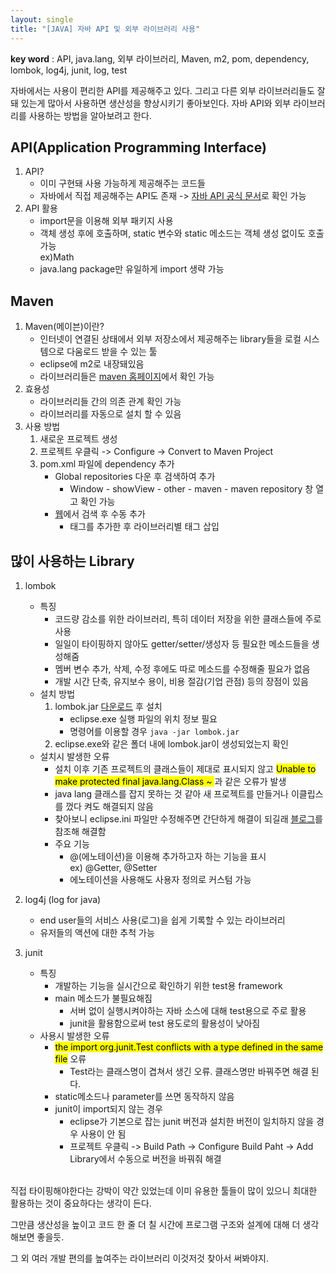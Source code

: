 ```yaml
---
layout: single
title: "[JAVA] 자바 API 및 외부 라이브러리 사용"
---
```


**key word** : API, java.lang, 외부 라이브러리, Maven, m2, pom, dependency, lombok, log4j, junit, log, test

자바에서는 사용이 편리한 API를 제공해주고 있다. 그리고 다른 외부 라이브러리들도 잘 돼 있는게 많아서 사용하면 생산성을 향상시키기 좋아보인다. 자바 API와 외부 라이브러리를 사용하는 방법을 알아보려고 한다.

## API(Application Programming Interface)

1. API?
   - 이미 구현돼 사용 가능하게 제공해주는 코드들
   - 자바에서 직접 제공해주는 API도 존재 -> [자바 API 공식 문서](https://docs.oracle.com/javase/8/docs/api/)로 확인 가능
2. API 활용
   - import문을 이용해 외부 패키지 사용
   - 객체 생성 후에 호출하며, static 변수와 static 메소드는 객체 생성 없이도 호출 가능
     <br>
     ex)Math
   - java.lang package만 유일하게 import 생략 가능

## Maven

1. Maven(메이븐)이란?
   - 인터넷이 연결된 상태에서 외부 저장소에서 제공해주는 library들을 로컬 시스템으로 다움로드 받을 수 있는 툴
   - eclipse에 m2로 내장돼있음
   - 라이브러리들은 [maven 홈페이지](https://mvnrepository.com/)에서 확인 가능
2. 효용성
   - 라이브러리들 간의 의존 관계 확인 가능
   - 라이브러리를 자동으로 설치 할 수 있음
3. 사용 방법
   1. 새로운 프로젝트 생성
   2. 프로젝트 우클릭 -> Configure -> Convert to Maven Project
   3. pom.xml 파일에 dependency 추가
      - Global repositories 다운 후 검색하여 추가
        - Window - showView - other - maven - maven repository 창 열고 확인 가능
      - [웹](https://mvnrepository.com/)에서 검색 후 수동 추가
        - <dependencies> 태그를 추가한 후 라이브러리별 <dependency> 태그 삽입

## 많이 사용하는 Library

1. lombok

   - 특징
     - 코드량 감소를 위한 라이브러리, 특히 데이터 저장을 위한 클래스들에 주로 사용
     - 일일이 타이핑하지 않아도 getter/setter/생성자 등 필요한 메소드들을 생성해줌
     - 멤버 변수 추가, 삭제, 수정 후에도 따로 메소드를 수정해줄 필요가 없음
     - 개발 시간 단축, 유지보수 용이, 비용 절감(기업 관점) 등의 장점이 있음
   - 설치 방법
     1. lombok.jar [다운로드](https://projectlombok.org/all-versions) 후 설치
        - eclipse.exe 실행 파일의 위치 정보 필요
        - 명령어를 이용할 경우 `java -jar lombok.jar`
     2. eclipse.exe와 같은 폴더 내에 lombok.jar이 생성되었는지 확인
   - 설치시 발생한 오류
     - 설치 이후 기존 프로젝트의 클래스들이 제대로 표시되지 않고 <mark>Unable to make protected final java.lang.Class ~ </mark>과 같은 오류가 발생
     - java lang 클래스를 잡지 못하는 것 같아 새 프로젝트를 만들거나 이클립스를 껐다 켜도 해결되지 않음
     - 찾아보니 eclipse.ini 파일만 수정해주면 간단하게 해결이 되길래 [블로그](https://shanepark.tistory.com/205)를 참조해 해결함
     - 주요 기능
       - @(에노테이션)을 이용해 추가하고자 하는 기능을 표시
         <br>
         ex) @Getter, @Setter
       - 에노테이션을 사용해도 사용자 정의로 커스텀 가능

2. log4j (log for java)
   - end user들의 서비스 사용(로그)을 쉽게 기록할 수 있는 라이브러리
   - 유저들의 액션에 대한 추척 가능
3. junit
   - 특징
     - 개발하는 기능을 실시간으로 확인하기 위한 test용 framework
     - main 메소드가 불필요해짐
       - 서버 없이 실행시켜야하는 자바 소스에 대해 test용으로 주로 활용
       - junit을 활용함으로써 test 용도로의 활용성이 낮아짐
   - 사용시 발생한 오류
     - <mark>the import org.junit.Test conflicts with a type defined in the same file</mark> 오류
       - Test라는 클래스명이 겹쳐서 생긴 오류. 클래스명만 바꿔주면 해결 된다.
     - static메소드나 parameter를 쓰면 동작하지 않음
     - junit이 import되지 않는 경우
       - eclipse가 기본으로 잡는 junit 버전과 설치한 버전이 일치하지 않을 경우 사용이 안 됨
       - 프로젝트 우클릭 -> Build Path -> Configure Build Paht -> Add Library에서 수동으로 버전을 바꿔줘 해결

<br>
직접 타이핑해야한다는 강박이 약간 있었는데 이미 유용한 툴들이 많이 있으니 최대한 활용하는 것이 중요하다는 생각이 든다.

그만큼 생산성을 높이고 코드 한 줄 더 칠 시간에 프로그램 구조와 설계에 대해 더 생각해보면 좋을듯.

그 외 여러 개발 편의를 높여주는 라이브러리 이것저것 찾아서 써봐야지.
